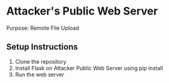 # Attacker's Public Web Server

Purpose: Remote File Upload

## Setup Instructions
1. Clone the repository
2. Install Flask on Attacker Public Web Server using pip install
3. Run the web server